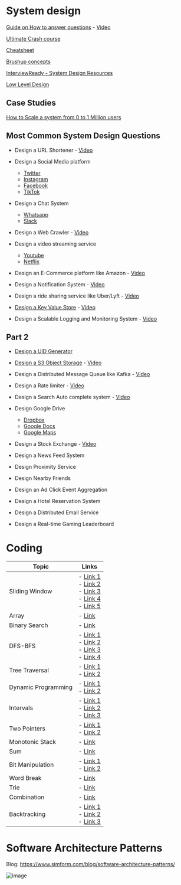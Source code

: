 # System design

[Guide on How to answer questions](https://github.com/shreesha21/Interview-Prep/blob/main/guide.md) - [Video](https://youtu.be/L9TfZdODuFQ?si=DfycCVTSLdbzeexO)

[Ultimate Crash course](https://levelup.gitconnected.com/system-design-interview-questions-the-ultimate-crash-course-d1f17da93faa)

[Cheatsheet](https://gist.github.com/vasanthk/485d1c25737e8e72759f)

[Brushup concepts](https://github.com/karanpratapsingh/system-design)

[InterviewReady - System Design Resources](https://github.com/InterviewReady/system-design-resources)

[Low Level Design](https://github.com/ashishps1/awesome-low-level-design)

## Case Studies

[How to Scale a system from 0 to 1 Million users](https://github.com/shreesha21/system-design-interview/blob/main/Scaling%20to%201M%20users.md)

## Most Common System Design Questions

* Design a URL Shortener - [Video](https://www.youtube.com/watch?v=fMZMm_0ZhK4)

* Design a Social Media platform
  - [Twitter](https://www.youtube.com/watch?v=wYk0xPP_P_8)
  - [Instagram](https://www.youtube.com/watch?v=VJpfO6KdyWE)
  - [Facebook](https://www.youtube.com/watch?v=9-hjBGxuiEs)
  - [TikTok](https://www.youtube.com/watch?v=Z-0g_aJL5Fw)

* Design a Chat System 
  - [Whatsapp](https://www.youtube.com/watch?v=vvhC64hQZMk)
  - [Slack](https://systemdesign.one/slack-architecture/)

* Design a Web Crawler - [Video](https://www.youtube.com/watch?v=BKZxZwUgL3Y&ab_channel=TechDummiesNarendraL)

* Design a video streaming service 
  - [Youtube](https://www.youtube.com/watch?v=jPKTo1iGQiE)
  - [Netflix](https://www.youtube.com/watch?v=psQzyFfsUGU)

* Design an E-Commerce platform like Amazon - [Video](https://www.youtube.com/watch?v=EpASu_1dUdE)

* Design a Notification System - [Video](https://www.youtube.com/watch?v=CUwt9_l0DOg)

* Design a ride sharing service like Uber/Lyft - [Video](https://www.youtube.com/watch?v=umWABit-wbk)

* [Design a Key Value Store](https://github.com/shreesha21/system-design-interview/blob/main/KV%20Store.md) - [Video](https://www.youtube.com/watch?v=rnZmdmlR-2M)

* Design a Scalable Logging and Monitoring System - [Video](https://www.youtube.com/watch?v=kIcq1_pBQSY)


## Part 2

* [Design a UID Generator](https://github.com/shreesha21/system-design-interview/blob/main/uid_gen.md)

* [Design a S3 Object Storage](https://github.com/shreesha21/system-design-interview/blob/main/s3.md) - [Video](https://www.youtube.com/watch?v=UmWtcgC96X8)

* Design a Distributed Message Queue like Kafka - [Video](https://www.youtube.com/watch?v=iJLL-KPqBpM)

* Design a Rate limiter - [Video](https://www.youtube.com/watch?v=mhUQe4BKZXs)

* Design a Search Auto complete system - [Video](https://www.youtube.com/watch?v=us0qySiUsGU)

* Design Google Drive
  - [Dropbox](https://www.youtube.com/watch?v=U0xTu6E2CT8)
  - [Google Docs](https://www.youtube.com/watch?v=2auwirNBvGg)
  - [Google Maps](https://www.youtube.com/watch?v=jk3yvVfNvds)

* Design a Stock Exchange - [Video](https://www.youtube.com/watch?v=dUMWMZmMsVE)

* Design a News Feed System

* Design Proximity Service

* Design Nearby Friends

* Design an Ad Click Event Aggregation

* Design a Hotel Reservation System

* Design a Distributed Email Service

* Design a Real-time Gaming Leaderboard

# Coding

| Topic              | Links                                                                                                                                                                                                                              |
|--------------------|------------------------------------------------------------------------------------------------------------------------------------------------------------------------------------------------------------------------------------|
| Sliding Window     | - [Link 1](https://lnkd.in/ePckKMNi) <br/> - [Link 2](https://lnkd.in/e7vBRUrc) <br/> - [Link 3](https://lnkd.in/eSUh6xJP) <br/> - [Link 4](https://lnkd.in/eMFFuHrn) <br/> - [Link 5](https://lnkd.in/eeUFSJ8c)                        |
| Array              | - [Link](https://lnkd.in/erqPMHrx)                                                                                                                                                                                                  |
| Binary Search      | - [Link](https://lnkd.in/eRyYVw9E)                                                                                                                                                                                                  |
| DFS-BFS            | - [Link 1](https://lnkd.in/euvQM2R3) <br/> - [Link 2](https://lnkd.in/eYNV-u6H) <br/> - [Link 3](https://lnkd.in/e-RCFMkC) <br/> - [Link 4](https://lnkd.in/efMF4sWe)                                                                 |
| Tree Traversal     | - [Link 1](https://lnkd.in/egpV9fyR) <br/> - [Link 2](https://lnkd.in/eH6PsJC7)                                                                                                                                                   |
| Dynamic Programming| - [Link 1](https://lnkd.in/euzKZUSF) <br/> - [Link 2](https://lnkd.in/eEGGuzZZ)                                                                                                                                                   |
| Intervals          | - [Link 1](https://lnkd.in/e2i7354g) <br/> - [Link 2](https://lnkd.in/eMWAHsqt) <br/> - [Link 3](https://lnkd.in/eGv_iaGZ)                                                                                                        |
| Two Pointers       | - [Link 1](https://lnkd.in/egfNhPKZ) <br/> - [Link 2](https://lnkd.in/eaj_4Yys)                                                                                                                                                   |
| Monotonic Stack    | - [Link](https://lnkd.in/e7sUDtkS)                                                                                                                                                                                                  |
| Sum                | - [Link](https://lnkd.in/e9wPU_ix)                                                                                                                                                                                                  |
| Bit Manipulation   | - [Link 1](https://lnkd.in/enVAs_4c) <br/> - [Link 2](https://lnkd.in/eAfxpEax)                                                                                                                                                   |
| Word Break         | - [Link](https://lnkd.in/eZJhZbeX)                                                                                                                                                                                                  |
| Trie               | - [Link](https://lnkd.in/ezMcbZKX)                                                                                                                                                                                                  |
| Combination        | - [Link](https://lnkd.in/eRsFVm64)                                                                                                                                                                                                  |
| Backtracking       | - [Link 1](https://lnkd.in/e7c6XbdG) <br/> - [Link 2](https://lnkd.in/eGyS6q3R) <br/> - [Link 3](https://lnkd.in/eTZDncpG)                                                                                                        |

# Software Architecture Patterns

Blog: https://www.simform.com/blog/software-architecture-patterns/

![image](https://github.com/r-shreesha/Interview-Prep/blob/main/Design%20Diagrams/Software%20Architecture%20Patterns.gif)
